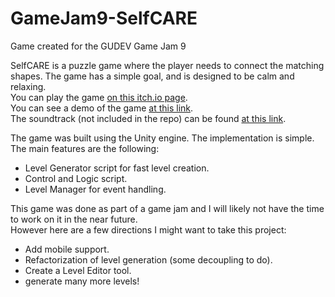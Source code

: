 # GameJam9-SelfCARE
Game created for the GUDEV Game Jam 9

SelfCARE is a puzzle game where the player needs to connect the matching shapes. The game has a simple goal, and is designed to be calm and relaxing. <br>
You can play the game [on this itch.io page](https://frettini.itch.io/selfcare). <br>
You can see a demo of the game [at this link](https://www.youtube.com/watch?v=MuW7qreqLu0&t=328s&ab_channel=5MGChannel). <br>
The soundtrack (not included in the repo) can be found [at this link](https://www.youtube.com/watch?v=j4lK-FKe1Fs&ab_channel=NicolaeMarton). <br>

The game was built using the Unity engine. The implementation is simple. The main features are the following:
* Level Generator script for fast level creation.
* Control and Logic script.
* Level Manager for event handling.

This game was done as part of a game jam and I will likely not have the time to work on it in the near future. <br>
However here are a few directions I might want to take this project:
* Add mobile support.
* Refactorization of level generation (some decoupling to do).
* Create a Level Editor tool.
* generate many more levels!

